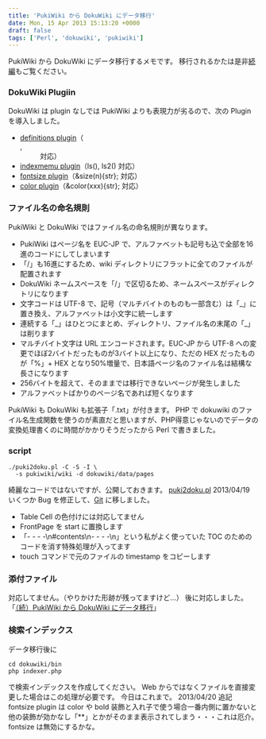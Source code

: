 ```yaml
---
title: 'PukiWiki から DokuWiki にデータ移行'
date: Mon, 15 Apr 2013 15:13:20 +0000
draft: false
tags: ['Perl', 'dokuwiki', 'pukiwiki']
---
```


PukiWiki から DokuWiki にデータ移行するメモです。 移行されるかたは是非[続編](/2013/04/migrating-from-pukiwiki-to-dokuwiki-2/)もご覧ください。

### DokuWiki Plugiin

DokuWiki は plugin なしでは PukiWiki よりも表現力が劣るので、次の Plugin を導入しました。

* [definitions plugin](https://www.dokuwiki.org/plugin:definitions)（<dt>, <dd> 対応）
* [indexmemu plugin](https://www.dokuwiki.org/plugin:indexmenu)（ls(), ls2() 対応）
* [fontsize plugin](https://www.dokuwiki.org/plugin:fontsize)（&size(n){str}; 対応）
* [color plugin](https://www.dokuwiki.org/plugin:color)（&color(xxx){str}; 対応）

### ファイル名の命名規則

PukiWiki と DokuWiki ではファイル名の命名規則が異なります。

* PukiWiki はページ名を EUC-JP で、アルファベットも記号も込で全部を16進のコードにしてしまいます
* 「/」も16進にするため、wiki ディレクトリにフラットに全てのファイルが配置されます
* DokuWiki ネームスペースを「/」で区切るため、ネームスペースがディレクトリになります
* 文字コードは UTF-8 で、記号（マルチバイトのものも一部含む）は「\_」に置き換え、アルファベットは小文字に統一します
* 連続する「\_」はひとつにまとめ、ディレクトリ、ファイル名の末尾の「\_」は削ります
* マルチバイト文字は URL エンコードされます。EUC-JP から UTF-8 への変更でほぼ2バイトだったものが3バイト以上になり、ただの HEX だったものが「%」+ HEX となり50%増量で、日本語ページ名のファイル名は結構な長さになります
* 256バイトを超えて、そのままでは移行できないページが発生しました
* アルファベットばかりのページ名であれば短くなります

PukiWiki も DokuWiki も拡張子「.txt」が付きます。 PHP で dokuwiki のファイル名生成関数を使うのが素直だと思いますが、PHP得意じゃないのでデータの変換処理書くのに時間がかかりそうだったから Perl で書きました。

### script

```
./puki2doku.pl -C -S -I \
  -s pukiwiki/wiki -d dokuwiki/data/pages
```

綺麗なコードではないですが、公開しておきます。 [puki2doku.pl](https://gist.github.com/yteraoka/5382741) 2013/04/19 いくつか Bug を修正して、[Git](https://github.com/yteraoka/puki2doku) に移しました。

* Table Cell の色付けには対応してません
* FrontPage を start に置換します
* 「- - - -\\n#contents\\n- - - -\\n」という私がよく使っていた TOC のためのコードを消す特殊処理が入ってます
* touch コマンドで元のファイルの timestamp をコピーします

### 添付ファイル

対応してません。（やりかけた形跡が残ってますけど...） 後に対応しました。「[（続）PukiWiki から DokuWiki にデータ移行](/2013/04/migrating-from-pukiwiki-to-dokuwiki-2/)」

### 検索インデックス

データ移行後に

```
cd dokuwiki/bin
php indexer.php
```

で検索インデックスを作成してください。 Web からではなくファイルを直接変更した場合はこの処理が必要です。 今日はこれまで。 2013/04/20 追記 fontsize plugin は color や bold 装飾と入れ子で使う場合一番内側に置かないと他の装飾が効かなし「\*\*」とかがそのまま表示されてしまう・・・これは厄介。fontsize は無効にするかな。
